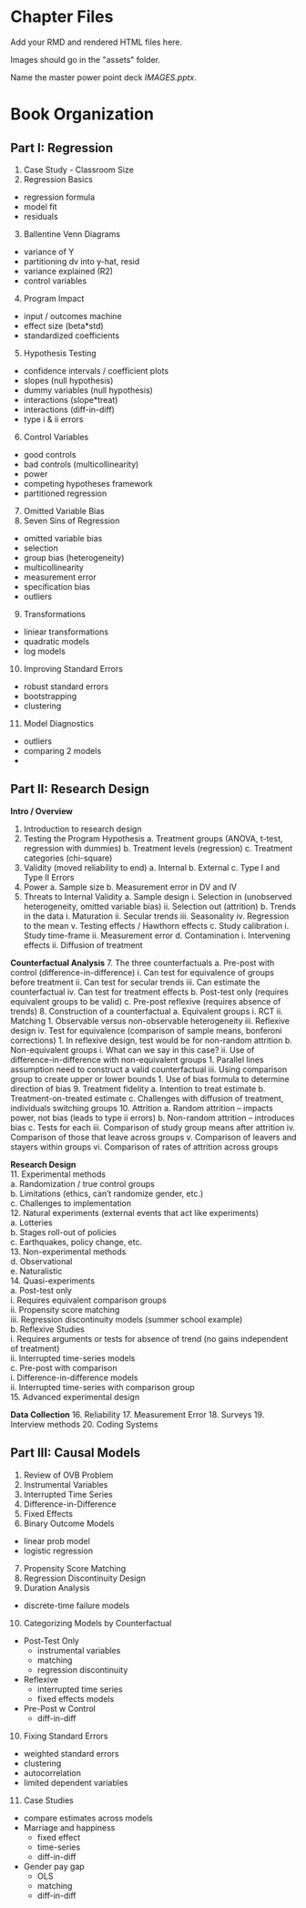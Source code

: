# Chapter Files 

Add your RMD and rendered HTML files here. 

Images should go in the "assets" folder.

Name the master power point deck *IMAGES.pptx*. 

# Book Organization


## Part I: Regression

1. Case Study - Classroom Size
2. Regression Basics 
  - regression formula
  - model fit
  - residuals
3. Ballentine Venn Diagrams 
  - variance of Y
  - partitioning dv into y-hat, resid
  - variance explained (R2)
  - control variables
4. Program Impact
  - input / outcomes machine
  - effect size (beta*std)
  - standardized coefficients
5. Hypothesis Testing
  - confidence intervals / coefficient plots 
  - slopes (null hypothesis)
  - dummy variables (null hypothesis)
  - interactions (slope*treat)
  - interactions (diff-in-diff)
  - type i & ii errors 
6. Control Variables
  - good controls
  - bad controls (multicollinearity)
  - power
  - competing hypotheses framework
  - partitioned regression
7. Omitted Variable Bias
8. Seven Sins of Regression
  - omitted variable bias
  - selection
  - group bias (heterogeneity)
  - multicollinearity
  - measurement error
  - specification bias
  - outliers
9. Transformations
  - liniear transformations
  - quadratic models
  - log models
10. Improving Standard Errors
  - robust standard errors
  - bootstrapping
  - clustering
11. Model Diagnostics
  - outliers
  - comparing 2 models
  - 

## Part II: Research Design

**Intro / Overview**
1.	Introduction to research design
2.	Testing the Program Hypothesis
  a.	Treatment groups (ANOVA, t-test, regression with dummies)
  b.	Treatment levels (regression)
  c.	Treatment categories (chi-square)
4.	Validity (moved reliability to end)
  a.	Internal
  b.	External
  c.	Type I and Type II Errors
5.	Power
  a.	Sample size
  b.	Measurement error in DV and IV
6.	Threats to Internal Validity
  a.	Sample design
    i.	Selection in (unobserved heterogeneity, omitted variable bias)
    ii.	Selection out (attrition)
  b.	Trends in the data
    i.	Maturation
    ii.	Secular trends
    iii.	Seasonality
    iv.	Regression to the mean
    v.	Testing effects / Hawthorn effects
  c.	Study calibration
    i.	Study time-frame 
    ii.	Measurement error
  d.	Contamination
    i.	Intervening effects
    ii.	Diffusion of treatment


**Counterfactual Analysis**
7.	The three counterfactuals
  a.	Pre-post with control (difference-in-difference)
    i.	Can test for equivalence of groups before treatment
    ii.	Can test for secular trends
    iii.	Can estimate the counterfactual
    iv.	Can test for treatment effects
  b.	Post-test only (requires equivalent groups to be valid)
  c.	Pre-post reflexive (requires absence of trends)
8.	Construction of a counterfactual
  a.	Equivalent groups 
    i.	RCT 
    ii.	Matching
      1.	Observable versus non-observable heterogeneity
    iii.	Reflexive design
    iv.	Test for equivalence (comparison of sample means, bonferoni corrections)
      1.	In reflexive design, test would be for non-random attrition
  b.	Non-equivalent groups 
    i.	What can we say in this case?
    ii.	Use of difference-in-difference with non-equivalent groups
      1.	Parallel lines assumption need to construct a valid counterfactual
    iii.	Using comparison group to create upper or lower bounds
      1.	Use of bias formula to determine direction of bias
9.	Treatment fidelity
  a.	Intention to treat estimate
  b.	Treatment-on-treated estimate
  c.	Challenges with diffusion of treatment, individuals switching groups
10.	Attrition
  a.	Random attrition – impacts power, not bias (leads to type ii errors)
  b.	Non-random attrition – introduces bias
  c.	Tests for each
    iii.	Comparison of study group means after attrition
    iv.	Comparison of those that leave across groups
    v.	Comparison of leavers and stayers within groups
    vi.	Comparison of rates of attrition across groups
 
**Research Design**  
11.	Experimental methods  
  a.	Randomization / true control groups  
  b.	Limitations (ethics, can’t randomize gender, etc.)  
  c.	Challenges to implementation  
12.	Natural experiments (external events that act like experiments)  
  a.	Lotteries  
  b.	Stages roll-out of policies  
  c.	Earthquakes, policy change, etc.  
13.	Non-experimental methods  
  d.	Observational  
  e.	Naturalistic  
14.	Quasi-experiments  
  a.	Post-test only  
    i.	Requires equivalent comparison groups  
    ii.	Propensity score matching   
    iii.	Regression discontinuity models (summer school example)  
  b.	Reflexive Studies   
    i.	Requires arguments or tests for absence of trend (no gains independent of treatment)  
    ii.	Interrupted time-series models  
  c.	Pre-post with comparison  
    i.	Difference-in-difference models  
    ii.	Interrupted time-series with comparison group  
15.	Advanced experimental design  

**Data Collection**
16.	Reliability 
17.	Measurement Error
18.	Surveys
19.	Interview methods
20.	Coding Systems


## Part III: Causal Models

1. Review of OVB Problem
2. Instrumental Variables
3. Interrupted Time Series
4. Difference-in-Difference
5. Fixed Effects
6. Binary Outcome Models
  - linear prob model
  - logistic regression
7. Propensity Score Matching
8. Regression Discontinuity Design
9. Duration Analysis
  - discrete-time failure models
10. Categorizing Models by Counterfactual
  - Post-Test Only
    * instrumental variables
    * matching
    * regression discontinuity
  - Reflexive
    * interrupted time series
    * fixed effects models
  - Pre-Post w Control
    * diff-in-diff
10. Fixing Standard Errors
  - weighted standard errors
  - clustering
  - autocorrelation
  - limited dependent variables
11. Case Studies
  - compare estimates across models
  - Marriage and happiness
    - fixed effect
    - time-series
    - diff-in-diff
  - Gender pay gap
    - OLS 
    - matching
    - diff-in-diff

